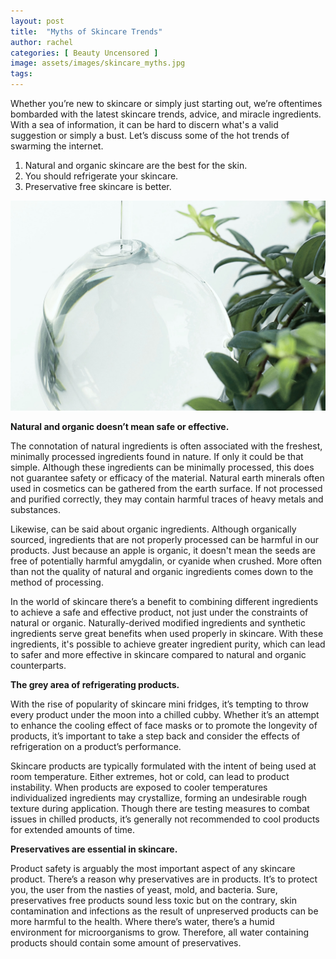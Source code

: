 ```yaml
---
layout: post
title:  "Myths of Skincare Trends"
author: rachel
categories: [ Beauty Uncensored ]
image: assets/images/skincare_myths.jpg
tags: 
---
```


Whether you’re new to skincare or simply just starting out, we’re oftentimes bombarded with the latest skincare trends, advice, and miracle ingredients. With a sea of information, it can be hard to discern what's a valid suggestion or simply a bust. Let’s discuss some of the hot trends of swarming the internet.

1. Natural and organic skincare are the best for the skin.
2. You should refrigerate your skincare.
3. Preservative free skincare is better. 

![test](\assets\images\natural.jpg) 

**Natural and organic doesn’t mean safe or effective.** 

The connotation of natural ingredients is often associated with the freshest, minimally processed ingredients found in nature. If only it could be that simple. Although these ingredients can be minimally processed, this does not guarantee safety or efficacy of the material. Natural earth minerals often used in cosmetics can be gathered from the earth surface. If not processed and purified correctly, they may contain harmful traces of heavy metals and substances. 

Likewise, can be said about organic ingredients. Although organically sourced, ingredients that are not properly processed can be harmful in our products. Just because an apple is organic, it doesn't mean the seeds are free of potentially harmful amygdalin, or cyanide when crushed. More often than not the quality of natural and organic ingredients comes down to the method of processing. 

In the world of skincare there’s a benefit to combining different ingredients to achieve a safe and effective product, not just under the constraints of natural or organic. Naturally-derived modified ingredients and synthetic ingredients serve great benefits when used properly in skincare. With these ingredients, it's possible to achieve greater ingredient purity, which can lead to safer and more effective in skincare compared to natural and organic counterparts. 

**The grey area of refrigerating products.** 

With the rise of popularity of skincare mini fridges, it’s tempting to throw every product under the moon into a chilled cubby. Whether it’s an attempt to enhance the cooling effect of face masks or to promote the longevity of products, it’s important to take a step back and consider the effects of refrigeration on a product’s performance. 

Skincare products are typically formulated with the intent of being used at room temperature. Either extremes, hot or cold, can lead to product instability. When products are exposed to cooler temperatures individualized ingredients may crystallize, forming an undesirable rough texture during application. Though there are testing measures to combat issues in chilled products, it’s generally not recommended to cool products for extended amounts of time. 

**Preservatives are essential in skincare.** 

Product safety is arguably the most important aspect of any skincare product. There’s a reason why preservatives are in products. It’s to protect you, the user from the nasties of yeast, mold, and bacteria. Sure, preservatives free products sound less toxic but on the contrary, skin contamination and infections as the result of unpreserved products can be more harmful to the health. Where there’s water, there’s a humid environment for microorganisms to grow. Therefore, all water containing products should contain some amount of preservatives.